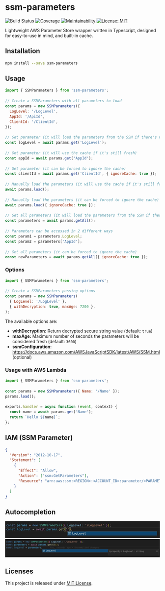 # ssm-parameters

![Build Status](https://github.com/gsalomao/ssm-parameters/actions/workflows/workflow.yml/badge.svg?branch=develop)
[![Coverage](https://codecov.io/gh/gsalomao/ssm-parameters/branch/develop/graph/badge.svg?token=ZKA79Q7F5L)](https://codecov.io/gh/gsalomao/ssm-parameters)
[![Maintainability](https://api.codeclimate.com/v1/badges/3bb0167dfda0cc8ad3d3/maintainability)](https://codeclimate.com/github/gsalomao/ssm-parameters/maintainability)
[![License: MIT](https://img.shields.io/badge/License-MIT-yellow.svg)](https://opensource.org/licenses/MIT)

Lightweight AWS Parameter Store wrapper written in Typescript, designed for
easy-to-use in mind, and built-in cache.

## Installation

```bash
npm install --save ssm-parameters
```

## Usage

```js
import { SSMParameters } from 'ssm-parameters';

// Create a SSMParameters with all parameters to load
const params = new SSMParameters({
  LogLevel: '/LogLevel',
  AppId: '/ApiId',
  ClientId: '/ClientId',
});

// Get parameter (it will load the parameters from the SSM if there's no cache)
const logLevel = await params.get('LogLevel');

// Get parameter (it will use the cache if it's still fresh)
const appId = await params.get('AppId');

// Get parameter (it can be forced to ignore the cache)
const clientId = await params.get('ClientId', { ignoreCache: true });

// Manually load the parameters (it will use the cache if it's still fresh)
await params.load();

// Manually load the parameters (it can be forced to ignore the cache)
await params.load({ ignoreCache: true });

// Get all parameters (it will load the parameters from the SSM if there's no cache)
const parameters = await params.getAll();

// Parameters can be accessed in 2 different ways
const param1 = parameters.LogLevel;
const param2 = parameters['AppId'];

// Get all parameters (it can be forced to ignore the cache)
const newParameters = await params.getAll({ ignoreCache: true });
```

### Options

```js
import { SSMParameters } from 'ssm-parameters';

// Create a SSMParameters passing options
const params = new SSMParameters(
  { LogLevel: '/LogLevel' },
  { withDecryption: true, maxAge: 7200 },
);
```

The available options are:

- **withDecryption:** Return decrypted secure string value (default: `true`)
- **maxAge:** Maximum number of seconds the parameters will be considered fresh (default: `3600`)
- **ssmConfiguration:** https://docs.aws.amazon.com/AWSJavaScriptSDK/latest/AWS/SSM.html (optional)

### Usage with AWS Lambda

```js
import { SSMParameters } from 'ssm-parameters';

const params = new SSMParameters({ Name: '/Name' });
params.load();

exports.handler = async function (event, context) {
  const name = await params.get('Name');
  return `Hello ${name}`;
};
```

## IAM (SSM Parameter)

```json
{
  "Version": "2012-10-17",
  "Statement": [
    {
      "Effect": "Allow",
      "Action": ["ssm:GetParameters"],
      "Resource": "arn:aws:ssm:<REGION>:<ACCOUNT_ID>:parameter/<PARAMETER_NAME>"
    }
  ]
}
```

## Autocompletion

![](docs/autocomplete1.jpg)
![](docs/autocomplete2.jpg)

## Licenses

This project is released under [MIT License](./LICENSE).
